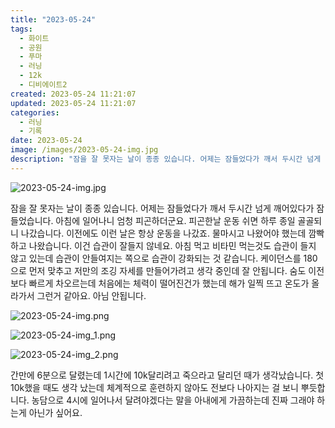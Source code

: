 ```yaml
---
title: "2023-05-24"
tags:
  - 화이트
  - 공원
  - 푸마
  - 러닝
  - 12k
  - 디비에이트2
created: 2023-05-24 11:21:07
updated: 2023-05-24 11:21:07
categories:
  - 러닝
  - 기록
date: 2023-05-24
image: /images/2023-05-24-img.jpg
description: "잠을 잘 못자는 날이 종종 있습니다. 어제는 잠들었다가 깨서 두시간 넘게 깨어있다가 잠들었습니다. 아침에 일어나니 엄청 피곤하더군요. 피곤한날 운동 쉬면 하루 종일 골골되니 나갔습니다. 이전에도 이런 날은 항상 운동을 나갔죠. 물마시고 나왔어야 했는데 깜빡하고 나왔습니다. 이건 습관이 "
---
```


![2023-05-24-img.jpg](/images/2023-05-24-img.jpg)
 
 

잠을 잘 못자는 날이 종종 있습니다. 어제는 잠들었다가 깨서 두시간 넘게 깨어있다가 잠들었습니다. 아침에 일어나니 엄청 피곤하더군요. 피곤한날 운동 쉬면 하루 종일 골골되니 나갔습니다. 이전에도 이런 날은 항상 운동을 나갔죠.
물마시고 나왔어야 했는데 깜빡하고 나왔습니다. 이건 습관이 잘들지 않네요. 아침 먹고 비타민 먹는것도 습관이 들지 않고 있는데 습관이 안들여지는 쪽으로 습관이 강화되는 것 같습니다. 
케이던스를 180으로 먼저 맞추고 저만의 조깅 자세를 만들어가려고 생각 중인데 잘 안됩니다.
숨도 이전보다 빠르게 차오르는데 처음에는 체력이 떨어진건가 했는데 해가 일찍 뜨고 온도가 올라가서 그런거 같아요. 아님 안됩니다.

 
 ![2023-05-24-img.png](/images/2023-05-24-img.png)
 
 

 
 ![2023-05-24-img_1.png](/images/2023-05-24-img_1.png)
 
 

 
 ![2023-05-24-img_2.png](/images/2023-05-24-img_2.png)
 
 

간만에 6분으로 달렸는데 1시간에 10k달리려고 죽으라고 달리던 때가 생각났습니다. 첫 10k했을 때도 생각 났는데 체계적으로 훈련하지 않아도 전보다 나아지는 걸 보니 뿌듯합니다.
농담으로 4시에 일어나서 달려야겠다는 말을 아내에게 가끔하는데 진짜 그래야 하는게 아닌가 싶어요.
